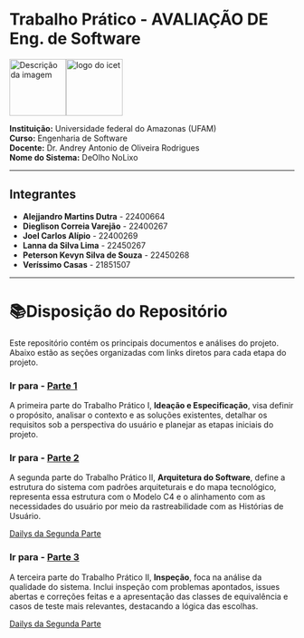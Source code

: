 # Trabalho Prático - AVALIAÇÃO DE Eng. de Software 
<img src="https://github.com/user-attachments/assets/c6eda301-3d87-4e44-af7d-34876e04314a" alt="Descrição da imagem" width="100" height="100"><img src="https://github.com/user-attachments/assets/24a338b6-4a64-49f3-979a-73b645b30712" alt="logo do icet" width="100" height="100">

**Instituição:** Universidade federal do Amazonas (UFAM)<br>
**Curso:** Engenharia de Software  
**Docente:** Dr. Andrey Antonio de Oliveira Rodrigues  
**Nome do Sistema:** DeOlho NoLixo

---

## Integrantes

- **Alejjandro Martins Dutra** - 22400664
- **Dieglison Correia Varejão** - 22400267
- **Joel Carlos Alípio** - 22400269
- **Lanna da Silva Lima** - 22450267
- **Peterson Kevyn Silva de Souza** - 22450268
- **Veríssimo Casas** - 21851507

---
# 📚Disposição do Repositório

Este repositório contém os principais documentos e análises do projeto. Abaixo estão as seções organizadas com links diretos para cada etapa do projeto.

### Ir para - [Parte 1](Documentos/TP-PARTE-I)

   A primeira parte do Trabalho Prático I, **Ideação e Especificação**, visa definir o propósito, analisar o contexto e as soluções existentes, detalhar os requisitos sob a perspectiva do usuário e planejar as etapas iniciais do projeto.

### Ir para - [Parte 2](Documentos/TP-PARTE-II)

   A segunda parte do Trabalho Prático II, **Arquitetura do Software**, define a estrutura do sistema com padrões arquiteturais e do mapa tecnológico, representa essa estrutura com o Modelo C4 e o alinhamento com as necessidades do usuário por meio da rastreabilidade com as Histórias de Usuário.

[Dailys da Segunda Parte](https://www.notion.so/20b8ebe8f0088078a849e021f440a066?v=20b8ebe8f00880818514000cf218b1c1&source=copy_link)


### Ir para - [Parte 3](Documentos/TP-PARTE-III)
   A terceira parte do Trabalho Prático II, **Inspeção**, foca na análise da qualidade do sistema. Inclui inspeção com problemas apontados, issues abertas e correções feitas e a apresentação das classes de equivalência e casos de teste mais relevantes, destacando a lógica das escolhas.


[Dailys da Segunda Parte](https://www.notion.so/21a8ebe8f008800ea01ee973235f64d5?v=21a8ebe8f00881718c95000ca352db30&source=copy_link)
